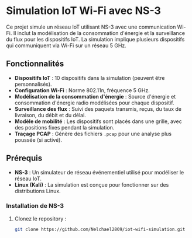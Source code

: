 # Simulation IoT Wi-Fi avec NS-3

Ce projet simule un réseau IoT utilisant NS-3 avec une communication Wi-Fi. Il inclut la modélisation de la consommation d'énergie et la surveillance du flux pour les dispositifs IoT. La simulation implique plusieurs dispositifs qui communiquent via Wi-Fi sur un réseau 5 GHz.

## Fonctionnalités

- **Dispositifs IoT** : 10 dispositifs dans la simulation (peuvent être personnalisés).
- **Configuration Wi-Fi** : Norme 802.11n, fréquence 5 GHz.
- **Modélisation de la consommation d'énergie** : Source d'énergie et consommation d'énergie radio modélisées pour chaque dispositif.
- **Surveillance des flux** : Suivi des paquets transmis, reçus, du taux de livraison, du débit et du délai.
- **Modèle de mobilité** : Les dispositifs sont placés dans une grille, avec des positions fixes pendant la simulation.
- **Traçage PCAP** : Génère des fichiers `.pcap` pour une analyse plus poussée (si activé).

## Prérequis

- **NS-3** : Un simulateur de réseau événementiel utilisé pour modéliser le réseau IoT.
- **Linux (Kali)** : La simulation est conçue pour fonctionner sur des distributions Linux.
  
### Installation de NS-3

1. Clonez le repository :
   ```bash
   git clone https://github.com/Nelchael2809/iot-wifi-simulation.git
